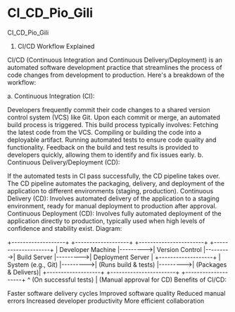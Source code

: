 # CI_CD_Pio_Gili
CI_CD_Pio_Gili

1. CI/CD Workflow Explained

CI/CD (Continuous Integration and Continuous Delivery/Deployment) is an automated software development practice that streamlines the process of code changes from development to production. Here's a breakdown of the workflow:

a. Continuous Integration (CI):

Developers frequently commit their code changes to a shared version control system (VCS) like Git.
Upon each commit or merge, an automated build process is triggered.
This build process typically involves:
Fetching the latest code from the VCS.
Compiling or building the code into a deployable artifact.
Running automated tests to ensure code quality and functionality.
Feedback on the build and test results is provided to developers quickly, allowing them to identify and fix issues early.
b. Continuous Delivery/Deployment (CD):

If the automated tests in CI pass successfully, the CD pipeline takes over.
The CD pipeline automates the packaging, delivery, and deployment of the application to different environments (staging, production).
Continuous Delivery (CD): Involves automated delivery of the application to a staging environment, ready for manual deployment to production after approval.
Continuous Deployment (CD): Involves fully automated deployment of the application directly to production, typically used when high levels of confidence and stability exist.
Diagram:

+-------------------+         +-------------------+         +-----------------------+         +--------------------+
| Developer Machine |--------->| Version Control   |--------->| Build Server          |--------->| Deployment Server  |
+-------------------+         | System (e.g., Git) |--------->| (Runs build & tests) |--------->| (Packages & Delivers)|
                             +-------------------+         +-----------------------+         +--------------------+
                                                                      ^ (On successful tests)
                                                                      | (Manual approval for CD)
Benefits of CI/CD:

Faster software delivery cycles
Improved software quality
Reduced manual errors
Increased developer productivity
More efficient collaboration
